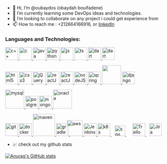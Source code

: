 - 👋 Hi, I’m @oubaydos (obaydah bouifadene)
- 🌱 I’m currently learning some DevOps ideas and technologies.
- 💞️ I’m looking to collaborate on any project i could get experience from
- 📫 How to reach me : +212664166916, or  [linkedIn](https://www.linkedin.com/in/oubaydos)
<!---
oubaydos/oubaydos is a ✨ special ✨ repository because its `README.md` (this file) appears on your GitHub profile.
You can click the Preview link to take a look at your changes.
--->
### **Languages and Technologies:**
<p float="left">
 <a href="https://www.cplusplus.com/">
<img alt="c++" src="https://devstickers.com/assets/img/pro/35k9.png" width="40">
 </a>
 <a href="https://en.wikipedia.org/wiki/C_(programming_language)">
<img alt="c" src="https://k.top4top.io/p_2065hlozy1.png" width="40">
 </a>
 <a href="https://www.java.com/">
<img alt="java" src="https://devstickers.com/assets/img/pro/7kaq.png" width="40">
 </a>
 <a href="https://www.python.org/">
<img alt="python" src="https://devstickers.com/assets/img/pro/p3jo.png" width="40">
 </a>
 <a href="https://en.wikipedia.org/wiki/JavaScript">
<img alt="js" src="https://devstickers.com/assets/img/pro/i4eg.png" width="40">
  </a>
   <a href="https://en.wikipedia.org/wiki/TypeScript">
<img alt="ts" src="https://cdn.jsdelivr.net/gh/devicons/devicon/icons/typescript/typescript-original.svg" width="40">
  </a>
 <a href="https://dart.dev/">
<img alt="dart" src="https://devstickers.com/assets/img/pro/rvwm.png" width="40">
  </a>
  <a href="https://kotlinlang.org/">
  <img alt="dart" src="https://devstickers.com/assets/img/pro/g2sh.png" width="40">
  </a>
 </p>
 <p float="left">
 <a href="https://en.wikipedia.org/wiki/HTML">
<img alt="html5" src="https://devstickers.com/assets/img/pro/iqm9.png" width="40">
 </a>
 <a href="https://en.wikipedia.org/wiki/CCS3">
<img alt="css3" src="https://devstickers.com/assets/img/pro/8pnd.png" width="40">
  </a>
  <a href="https://jquery.com/">
<img alt="jQuery" src="https://i.pinimg.com/originals/c0/26/1a/c0261af0418d8ad72fdd8a7f4379d7db.png" width="40">
  </a>
 <a href="https://reactjs.org/">
<img alt="reactJS" src="https://devstickers.com/assets/img/pro/z392.png" width="40">
  </a>
<a href="https://angular.io/">
<img alt="reactJS" src="https://devstickers.com/assets/img/pro/8ptb.png" width="40">
  </a>
 <a href="https://nodejs.org/en/">
<img alt="nodeJS" src="https://devstickers.com/assets/img/pro/iuw5.png" width="40">
  </a>
 
  <a href="https://spring.io/">
<img alt="spring" src="https://e.top4top.io/p_2065xrn0y1.png" width="40">
  </a>
  <a href="https://flask.palletsprojects.com/">
 <img src="https://cdn.freebiesupply.com/logos/thumbs/2x/flask-logo.png" width="60"/>
 </a>
 </a>
  <a href="https://www.djangoproject.com/">
 <img alt="django"src="https://cdn.jsdelivr.net/gh/devicons/devicon/icons/django/django-plain.svg" width="40"/>
 </a>
</p>
<p float="left">
</a>
  <a href="https://www.mysql.com/">
<img alt="mysql" src="https://logo-download.com/wp-content/data/images/png/MySQL-logo.png" width="60">
  </a>
<a href="https://www.postgresql.org/">
<img alt="postgresql" src="https://devstickers.com/assets/img/pro/7vhj.png" width="40">
  </a>
  <a href="mongodb.org">
<img alt="mongodb" src="https://devstickers.com/assets/img/pro/y3fb.png" width="40">
  </a>
  <a href="https://www.oracle.com/">
<img alt="oracle" src="https://logos-world.net/wp-content/uploads/2020/09/Oracle-Symbol.png" width="60">
  </a>
</p>
<p float="left">
<a href="https://git-scm.com/">
<img alt="git" src="https://devstickers.com/assets/img/pro/apiv.png" width="40">
  </a>
  <a href="https://docker.com/">
<img alt="docker" src="https://www.docker.com/wp-content/uploads/2022/03/Moby-logo.png" width="40">
  </a>
  <a href="https://maven.apache.org/">
<img alt="maven" src="https://images.g2crowd.com/uploads/product/image/social_landscape/social_landscape_9d00048205a466c174da3c77093a1336/apache-maven.png" width="70">
  </a>
    <a href="https://gradle.org/">
<img alt="gradle" src="https://avatars.githubusercontent.com/u/124156?s=280&v=4" width="40">
  </a>
  <a href="https://aws.amazon.com/">
<img alt="aws" src="https://upload.wikimedia.org/wikipedia/commons/thumb/9/93/Amazon_Web_Services_Logo.svg/1200px-Amazon_Web_Services_Logo.svg.png" width="50" style="margin-left:-10px;">
  </a>
    </a>
    <a href="https://www.jenkins.io/">
<img alt="Jenkins" src="https://cdn.jsdelivr.net/gh/devicons/devicon/icons/jenkins/jenkins-original.svg" width="40">
  </a>
    <a href="https://kubernetes.io/">
<img alt="k8s" src="https://upload.wikimedia.org/wikipedia/labs/thumb/b/ba/Kubernetes-icon-color.svg/2110px-Kubernetes-icon-color.svg.png" width="40">
  </a>
  <a href="https://aws.amazon.com/sqs/">
<img alt="sqs" src="https://cdn.freebiesupply.com/logos/large/2x/aws-sqs-logo-png-transparent.png" width="33" style="margin-left:10px;">
  </a>
  <a href="https://trello.com/">
<img alt="Trello" src="https://cdn.jsdelivr.net/gh/devicons/devicon/icons/trello/trello-plain.svg" width="40" style="margin-left:20px;" >
  </a>
    <a href="https://www.atlassian.com/software/jira/">
<img alt="Jira" src="https://cdn.worldvectorlogo.com/logos/jira-1.svg" width="40" style="margin-left:10px;">
  </a>
</p>


- 📈 check out my github stats 

 [![Anurag's GitHub stats](https://github-readme-stats.vercel.app/api?username=oubaydos)](https://github.com/anuraghazra/github-readme-stats)
